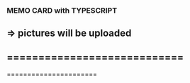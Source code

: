 ### MEMO CARD with TYPESCRIPT
=> pictures will be uploaded
----------------------------
============================
--------------
======================


